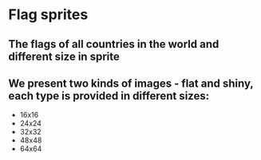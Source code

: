 # Flag sprites
The flags of all countries in the world and different size in sprite
--------------------------------------------------------------------------------
## We present two kinds of images - flat and shiny, each type is provided in different sizes: 
* 16x16
* 24x24
* 32x32
* 48x48
* 64x64
